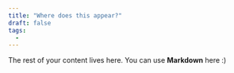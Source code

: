 ```yaml
---
title: "Where does this appear?"
draft: false
tags:
  - 
---
```

 
The rest of your content lives here. You can use **Markdown** here :)

